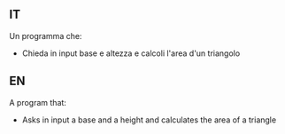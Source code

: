 ## IT
Un programma che:
- Chieda in input base e altezza e calcoli l'area d'un triangolo
## EN
A program that:
- Asks in input a base and a height and calculates the area of a triangle